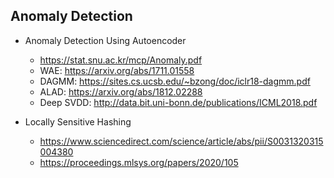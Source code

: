 ## Anomaly Detection

* Anomaly Detection Using Autoencoder
  * https://stat.snu.ac.kr/mcp/Anomaly.pdf
  * WAE: https://arxiv.org/abs/1711.01558
  * DAGMM: https://sites.cs.ucsb.edu/~bzong/doc/iclr18-dagmm.pdf
  * ALAD: https://arxiv.org/abs/1812.02288
  * Deep SVDD: http://data.bit.uni-bonn.de/publications/ICML2018.pdf

* Locally Sensitive Hashing
  * https://www.sciencedirect.com/science/article/abs/pii/S0031320315004380
  * https://proceedings.mlsys.org/papers/2020/105
  
